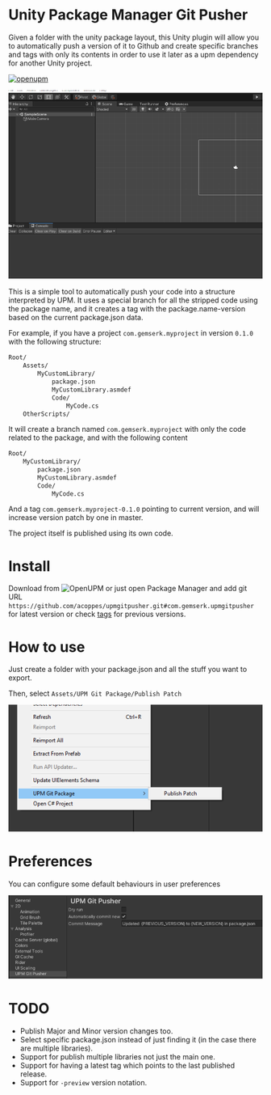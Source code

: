# Unity Package Manager Git Pusher

Given a folder with the unity package layout, this Unity plugin will allow you to automatically push a version of it to Github and create specific branches and tags with only its contents in order to use it later as a upm dependency for another Unity project.

[![openupm](https://img.shields.io/npm/v/com.gemserk.upmgitpusher?label=openupm&registry_uri=https://package.openupm.com)](https://openupm.com/packages/com.gemserk.upmgitpusher/)

![Demo](images/example.gif?raw=true "Demo")

This is a simple tool to automatically push your code into a structure interpreted by UPM. It uses a special branch for all the stripped code using the package name, and it creates a tag with the package.name-version based on the current package.json data.

For example, if you have a project `com.gemserk.myproject` in version `0.1.0` with the following structure: 

```
Root/
    Assets/
        MyCustomLibrary/
            package.json
            MyCustomLibrary.asmdef
            Code/
                MyCode.cs
    OtherScripts/
```

It will create a branch named `com.gemserk.myproject` with only the code related to the package, and with the following content

```
Root/
    MyCustomLibrary/
        package.json
        MyCustomLibrary.asmdef
        Code/
            MyCode.cs
```

And a tag `com.gemserk.myproject-0.1.0` pointing to current version, and will increase version patch by one in master.

The project itself is published using its own code.

# Install

Download from ![OpenUPM](https://openupm.com/packages/com.gemserk.upmgitpusher/) or just open Package Manager and add git URL `https://github.com/acoppes/upmgitpusher.git#com.gemserk.upmgitpusher` for latest version or check [tags](https://github.com/acoppes/unity-upm-gitpackagepusher/tags) for previous versions.

# How to use

Just create a folder with your package.json and all the stuff you want to export.

Then, select `Assets/UPM Git Package/Publish Patch`

![How to publish](images/menuitem.png?raw=true "How to publish")

# Preferences

You can configure some default behaviours in user preferences

![Configure](images/preferences.png?raw=true "Configure")

# TODO

* Publish Major and Minor version changes too.
* Select specific package.json instead of just finding it (in the case there are multiple libraries).
* Support for publish multiple libraries not just the main one.
* Support for having a latest tag which points to the last published release.
* Support for `-preview` version notation.
